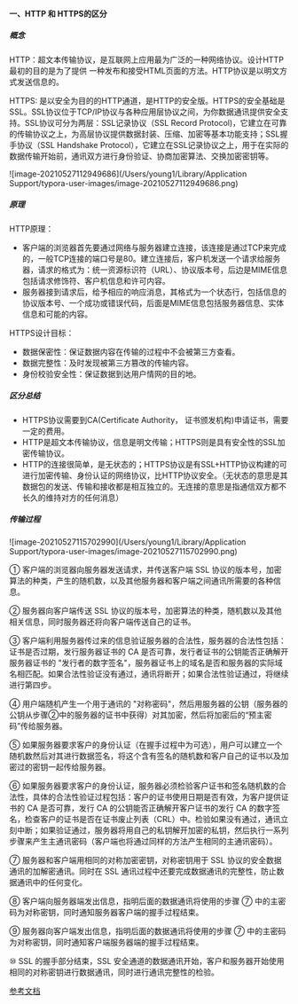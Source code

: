 #### 一、HTTP 和 HTTPS的区分

##### 概念

HTTP：超文本传输协议，是互联网上应用最为广泛的一种网络协议。设计HTTP最初的目的是为了提供 一种发布和接受HTML页面的方法。HTTP协议是以明文方式发送信息的。



HTTPS: 是以安全为目的的HTTP通道，是HTTP的安全版。HTTPS的安全基础是SSL。SSL协议位于TCP/IP协议与各种应用层协议之间，为你数据通讯提供安全支持。SSL协议可分为两层：SSL记录协议（SSL Record Protocol)，它建立在可靠的传输协议之上，为高层协议提供数据封装、压缩、加密等基本功能支持；SSL握手协议（SSL Handshake Protocol），它建立在SSL记录协议之上，用于在实际的数据传输开始前，通讯双方进行身份验证、协商加密算法、交换加密密钥等。



![image-20210527112949686](/Users/young1/Library/Application Support/typora-user-images/image-20210527112949686.png)

##### 原理

HTTP原理：

- 客户端的浏览器首先要通过网络与服务器建立连接，该连接是通过TCP来完成的，一般TCP连接的端口号是80。建立连接后，客户机发送一个请求给服务器，请求的格式为：统一资源标识符（URL）、协议版本号，后边是MIME信息包括请求修饰符、客户机信息和许可内容。
- 服务器接到请求后，给予相应的响应消息，其格式为一个状态行，包括信息的协议版本号、一个成功或错误代码，后面是MIME信息包括服务器信息、实体信息和可能的内容。



HTTPS设计目标：

- 数据保密性：保证数据内容在传输的过程中不会被第三方查看。
- 数据完整性：及时发现被第三方篡改的传输内容。
- 身份校验安全性：保证数据到达用户情网的目的地。



##### 区分总结

- HTTPS协议需要到CA(Certificate Authority， 证书颁发机构)申请证书，需要一定的费用。
- HTTP是超文本传输协议，信息是明文传输；HTTPS则是具有安全性的SSL加密传输协议。
- HTTP的连接很简单，是无状态的；HTTPS协议是有SSL+HTTP协议构建的可进行加密传输、身份认证的网络协议，比HTTP协议安全。（无状态的意思是其数据包的发送、传输和接收都是相互独立的。无连接的意思是指通信双方都不长久的维持对方的任何消息）



##### 传输过程

![image-20210527115702990](/Users/young1/Library/Application Support/typora-user-images/image-20210527115702990.png)

① 客户端的浏览器向服务器发送请求，并传送客户端 SSL 协议的版本号，加密算法的种类，产生的随机数，以及其他服务器和客户端之间通讯所需要的各种信息。

② 服务器向客户端传送 SSL 协议的版本号，加密算法的种类，随机数以及其他相关信息，同时服务器还将向客户端传送自己的证书。

③ 客户端利用服务器传过来的信息验证服务器的合法性，服务器的合法性包括：证书是否过期，发行服务器证书的 CA 是否可靠，发行者证书的公钥能否正确解开服务器证书的 "发行者的数字签名"，服务器证书上的域名是否和服务器的实际域名相匹配。如果合法性验证没有通过，通讯将断开；如果合法性验证通过，将继续进行第四步。 

④ 用户端随机产生一个用于通讯的 "对称密码"，然后用服务器的公钥（服务器的公钥从步骤②中的服务器的证书中获得）对其加密，然后将加密后的“预主密码”传给服务器。

⑤ 如果服务器要求客户的身份认证（在握手过程中为可选），用户可以建立一个随机数然后对其进行数据签名，将这个含有签名的随机数和客户自己的证书以及加密过的密钥一起传给服务器。

⑥ 如果服务器要求客户的身份认证，服务器必须检验客户证书和签名随机数的合法性，具体的合法性验证过程包括：客户的证书使用日期是否有效，为客户提供证书的 CA 是否可靠，发行 CA 的公钥能否正确解开客户证书的发行 CA 的数字签名，检查客户的证书是否在证书废止列表（CRL）中。检验如果没有通过，通讯立刻中断；如果验证通过，服务器将用自己的私钥解开加密的私钥，然后执行一系列步骤来产生主通讯密码（客户端也将通过同样的方法产生相同的主通讯密码）。 

⑦ 服务器和客户端用相同的对称加密密钥，对称密钥用于 SSL 协议的安全数据通讯的加解密通讯。同时在 SSL 通讯过程中还要完成数据通讯的完整性，防止数据通讯中的任何变化。

⑧ 客户端向服务器端发出信息，指明后面的数据通讯将使用的步骤 ⑦ 中的主密码为对称密钥，同时通知服务器客户端的握手过程结束。

⑨ 服务器向客户端发出信息，指明后面的数据通讯将使用的步骤 ⑦ 中的主密码为对称密钥，同时通知客户端服务器端的握手过程结束。

⑩ SSL 的握手部分结束，SSL 安全通道的数据通讯开始，客户和服务器开始使用相同的对称密钥进行数据通讯，同时进行通讯完整性的检验。

[参考文档](https://blog.csdn.net/qq_38289815/article/details/80969419)

